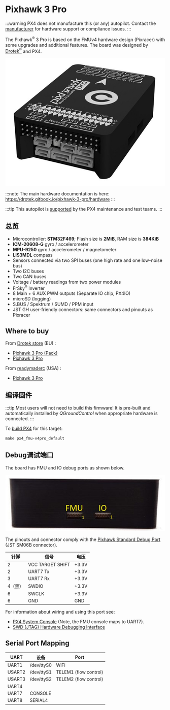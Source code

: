 # Pixhawk 3 Pro

:::warning PX4 does not manufacture this (or any) autopilot. Contact the [manufacturer](https://store-drotek.com/) for hardware support or compliance issues.
:::

The Pixhawk<sup>&reg;</sup> 3 Pro is based on the FMUv4 hardware design (Pixracer) with some upgrades and additional features. The board was designed by [Drotek<sup>&reg;</sup>](https://drotek.com) and PX4.

![Pixhawk 3 Pro hero image](../../assets/hardware/hardware-pixhawk3_pro.jpg)

:::note
The main hardware documentation is here: https://drotek.gitbook.io/pixhawk-3-pro/hardware
:::

:::tip
This autopilot is [supported](../flight_controller/autopilot_pixhawk_standard.md) by the PX4 maintenance and test teams.
:::

## 总览

  * Microcontroller: **STM32F469**; Flash size is **2MiB**, RAM size is **384KiB**
  * **ICM-20608-G** gyro / accelerometer
  * **MPU-9250** gyro / accelerometer / magnetometer
  * **LIS3MDL** compass
  * Sensors connected via two SPI buses (one high rate and one low-noise bus)
  * Two I2C buses
  * Two CAN buses
  * Voltage / battery readings from two power modules
  * FrSky<sup>&reg;</sup> Inverter
  * 8 Main + 6 AUX PWM outputs (Separate IO chip, PX4IO)
  * microSD (logging)
  * S.BUS / Spektrum / SUMD / PPM input
  * JST GH user-friendly connectors: same connectors and pinouts as Pixracer

## Where to buy
From [Drotek store](https://store.drotek.com/) (EU) :
  * [Pixhawk 3 Pro (Pack)](https://store.drotek.com/autopilots/844-pixhawk-3-pro-pack.html)
  * [Pixhawk 3 Pro](https://store.drotek.com/autopilots/821-pixhawk-pro-autopilot-8944595120557.html)

From [readymaderc](https://www.readymaderc.com) (USA) :
  * [Pixhawk 3 Pro](https://www.readymaderc.com/products/details/pixhawk-3-pro-flight-controller)

## 编译固件

:::tip
Most users will not need to build this firmware! It is pre-built and automatically installed by *QGroundControl* when appropriate hardware is connected.
:::

To [build PX4](../dev_setup/building_px4.md) for this target:
```
make px4_fmu-v4pro_default
```

## Debug调试端口

The board has FMU and IO debug ports as shown below.

![Debug Ports](../../assets/flight_controller/pixhawk3pro/pixhawk3_pro_debug_ports.jpg)

The pinouts and connector comply with the [Pixhawk Standard Debug Port](https://pixhawk.org/pixhawk-connector-standard/#dronecode_debug) (JST SM06B connector).

| 针脚   | 信号               | 电压    |
| ---- | ---------------- | ----- |
| 2    | VCC TARGET SHIFT | +3.3V |
| 2    | UART7 Tx         | +3.3V |
| 3    | UART7 Rx         | +3.3V |
| 4（黑） | SWDIO            | +3.3V |
| 6    | SWCLK            | +3.3V |
| 6    | GND              | GND   |

For information about wiring and using this port see:
- [PX4 System Console](../debug/system_console.md#pixhawk_debug_port) (Note, the FMU console maps to UART7).
- [SWD (JTAG) Hardware Debugging Interface](../debug/swd_debug.md)


## Serial Port Mapping

| UART   | 设备         | Port                  |
| ------ | ---------- | --------------------- |
| UART1  | /dev/ttyS0 | WiFi                  |
| USART2 | /dev/ttyS1 | TELEM1 (flow control) |
| USART3 | /dev/ttyS2 | TELEM2 (flow control) |
| UART4  |            |                       |
| UART7  | CONSOLE    |                       |
| UART8  | SERIAL4    |                       |


<!-- Note: Got ports using https://github.com/PX4/PX4-user_guide/pull/672#issuecomment-598198434 -->